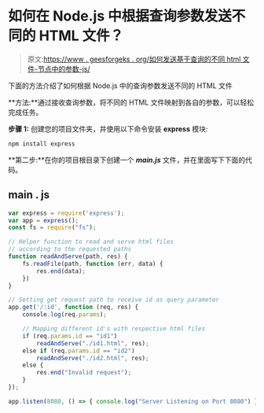 # 如何在 Node.js 中根据查询参数发送不同的 HTML 文件？

> 原文:[https://www . geesforgeks . org/如何发送基于查询的不同 html 文件-节点中的参数-js/](https://www.geeksforgeeks.org/how-to-send-different-html-files-based-on-query-parameters-in-node-js/)

下面的方法介绍了如何根据 Node.js 中的查询参数发送不同的 HTML 文件

**方法:**通过接收查询参数，将不同的 HTML 文件映射到各自的参数，可以轻松完成任务。

**步骤 1:** 创建您的项目文件夹，并使用以下命令安装 **express** 模块:

```js
npm install express
```

**第二步:**在你的项目根目录下创建一个 ***main.js*** 文件，并在里面写下下面的代码。

## main . js

```js
var express = require('express');
var app = express();
const fs = require("fs");

// Helper function to read and serve html files 
// according to the requested paths 
function readAndServe(path, res) {
    fs.readFile(path, function (err, data) {
        res.end(data);
    })
}

// Setting get request path to receive id as query parameter 
app.get('/:id', function (req, res) {
    console.log(req.params);

    // Mapping different id's with respective html files
    if (req.params.id == "id1")
        readAndServe("./id1.html", res);
    else if (req.params.id == "id2")
        readAndServe("./id2.html", res);
    else {
        res.end("Invalid request");
    }
});

app.listen(8080, () => { console.log("Server Listening on Port 8080") });
```